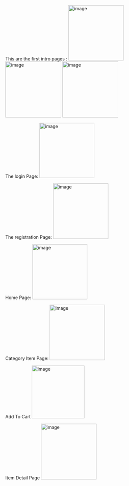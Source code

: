 

This are the first intro pages :
<img width="173" alt="image" src="https://github.com/harika-1929/Ecommerce/assets/56109065/2286ac1d-5642-4b5d-9775-06341f89677b">
<img width="175" alt="image" src="https://github.com/harika-1929/Ecommerce/assets/56109065/b7578e4e-32a5-44d8-a52a-cd30a88c3296">
<img width="175" alt="image" src="https://github.com/harika-1929/Ecommerce/assets/56109065/3d1be29d-18d6-4ae4-b303-79333a238840">

The login Page:
<img width="172" alt="image" src="https://github.com/harika-1929/Ecommerce/assets/56109065/bb6e2049-c905-4261-b1a9-da2bc4d3492c">

The registration Page:
<img width="173" alt="image" src="https://github.com/harika-1929/Ecommerce/assets/56109065/71b84b6b-b5ea-4a3f-9fdd-d6e59972cdb2">

Home Page:
<img width="172" alt="image" src="https://github.com/harika-1929/Ecommerce/assets/56109065/d592deac-370b-4295-a874-aa7df7b31d1a">

Category Item Page:
<img width="173" alt="image" src="https://github.com/harika-1929/Ecommerce/assets/56109065/f69da291-4609-4835-aaae-6496a1758bbf">

Add To Cart
<img width="165" alt="image" src="https://github.com/harika-1929/Ecommerce/assets/56109065/bcf93291-8ac3-4157-b3ac-830be1da42f8">

Item Detail Page
<img width="174" alt="image" src="https://github.com/harika-1929/Ecommerce/assets/56109065/bee7cab9-53f5-464d-94ff-6802a3d3a9ca">






